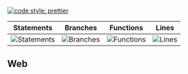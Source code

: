 [![code style: prettier](https://img.shields.io/badge/code_style-prettier-ff69b4.svg?style=flat-square)](https://github.com/prettier/prettier)

| Statements                                    | Branches                                  | Functions                                   | Lines                               |
| --------------------------------------------- | ----------------------------------------- | ------------------------------------------- | ----------------------------------- |
| ![Statements](https://img.shields.io/badge/Coverage-26.37%25-red.svg 'Make me better!') | ![Branches](https://img.shields.io/badge/Coverage-8.97%25-red.svg 'Make me better!') | ![Functions](https://img.shields.io/badge/Coverage-10.45%25-red.svg 'Make me better!') | ![Lines](https://img.shields.io/badge/Coverage-26.61%25-red.svg 'Make me better!') |

## Web
